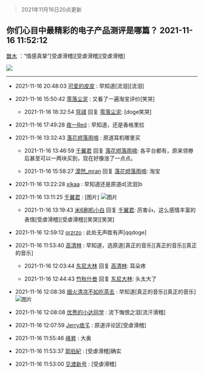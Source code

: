 > 2021年11月16日20点更新
<link rel="stylesheet" href="https://cdn.jsdelivr.net/gh/taotie6/sampleJSON@main/css/photo_show.css">
<meta name="referrer" content="no-referrer" />


 ## 你们心目中最精彩的电子产品测评是哪篇？ 2021-11-16 11:52:12

 [㪚木](https://www.coolapk.com/feed/31507026?shareKey=NTk5YzdhMTk5OTI2NjE5MzJjZjg~) ：“情感真挚”[受虐滑稽][受虐滑稽][受虐滑稽] 

<div class="album">
<img class="img-item" src="https://image.coolapk.com/feed/2021/1116/11/1081091_4280fa1d_4731_7886@448x252.jpeg" />
</div>

 ------- 

- 2021-11-16 20:48:03 [可爱的皮皮](uid=2163021) : 早知道[流泪][流泪] 

- 2021-11-16 15:50:42 [零落尘泥](uid=3648294) : 又看了一遍淘宝评价[笑哭] 

    - 2021-11-16 18:32:54 [穹祺](uid=2788730) 回复 [零落尘泥](uid=3648294): [doge笑哭] 

- 2021-11-16 17:49:28 [夜一Red](uid=821804) : 早知道，还是香格里拉 

- 2021-11-16 13:32:43 [落花烬落雨啼](uid=1966083) : 原道耳机哪里买 

    - 2021-11-16 13:46:59 [千翼君](uid=14736016) 回复 [落花烬落雨啼](uid=1966083): 各平台都有，原来领劵后甚至可以一两块买到，现在好像涨了一点点。 

    - 2021-11-16 15:58:27 [漠然_mran](uid=2019902) 回复 [落花烬落雨啼](uid=1966083): 淘宝 

- 2021-11-16 13:22:28 [xikaa](uid=2702798) : 早知道还是原道d[流泪]b 

- 2021-11-16 13:11:25 [千翼君](uid=14736016) : [图片] ![图片](https://image.coolapk.com/feed/2021/1116/13/14736016_fdd3f499_9481_8946@144x291.gif)

    - 2021-11-16 13:19:43 [米6刷机小白](uid=8060337) 回复 [千翼君](uid=14736016): 厉害👍，这么感情丰富的表情[受虐滑稽][受虐滑稽][笑哭][笑哭] 

- 2021-11-16 12:59:12 [orzrzo](uid=1007653) : 此处无声胜有声[qqdoge] 

- 2021-11-16 11:53:40 [高清林](uid=8114305) : 早知道，选原道[真正的音乐][真正的音乐][真正的音乐] 

    - 2021-11-16 12:03:44 [东尼大林](uid=1612569) 回复 [高清林](uid=8114305): 耳朵疼 

    - 2021-11-16 12:44:43 [竹秋什叁](uid=2319428) 回复 [东尼大林](uid=1612569): 头太大了 

- 2021-11-16 12:08:36 [烟火清凉不如吃茶去](uid=4279524) : 早知道[真正的音乐][真正的音乐] ![图片](https://image.coolapk.com/feed/2021/1116/12/4279524_54c3084d_5716_3696@340x340.jpeg)

- 2021-11-16 12:08:08 [优秀的小达同学](uid=3114536) : 流下悔恨之泪[流汗滑稽] 

- 2021-11-16 12:07:59 [Jerry痞孓](uid=551971) : 原道评论区[受虐滑稽] 

- 2021-11-16 11:55:46 [峰昇](uid=2411155) : 大奥 

- 2021-11-16 11:53:37 [郭伯紀](uid=2859803) : [受虐滑稽]确实 

- 2021-11-16 11:53:00 [见渡新号](uid=868957) : [受虐滑稽] 

